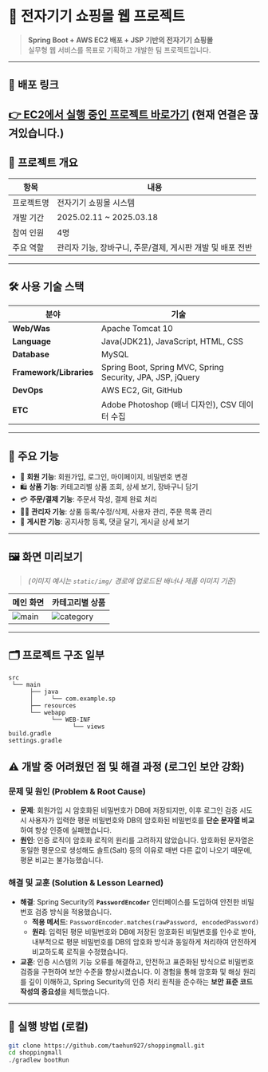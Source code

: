 # 🛒 전자기기 쇼핑몰 웹 프로젝트

> **Spring Boot + AWS EC2 배포 + JSP 기반의 전자기기 쇼핑몰**  
> 실무형 웹 서비스를 목표로 기획하고 개발한 팀 프로젝트입니다.

---

## 🔗 배포 링크

[👉 EC2에서 실행 중인 프로젝트 바로가기](http://54.253.237.37:8080/)
(현재 연결은 끊겨있습니다.)
---

## 📌 프로젝트 개요

| 항목 | 내용 |
|------|------|
| 프로젝트명 | 전자기기 쇼핑몰 시스템 |
| 개발 기간 | 2025.02.11 ~ 2025.03.18 |
| 참여 인원 | 4명 |
| 주요 역할 | 관리자 기능, 장바구니, 주문/결제, 게시판 개발 및 배포 전반 |

---

## 🛠 사용 기술 스택

| 분야 | 기술 |
|------|------|
| **Web/Was** | Apache Tomcat 10 |
| **Language** | Java(JDK21), JavaScript, HTML, CSS  |
| **Database** | MySQL |
| **Framework/Libraries** | Spring Boot, Spring MVC, Spring Security, JPA, JSP, jQuery |
| **DevOps** | AWS EC2, Git, GitHub |
| **ETC** | Adobe Photoshop (배너 디자인), CSV 데이터 수집 |

---

## 🧩 주요 기능

- 🔐 **회원 기능**: 회원가입, 로그인, 마이페이지, 비밀번호 변경
- 🛍️ **상품 기능**: 카테고리별 상품 조회, 상세 보기, 장바구니 담기
- 💳 **주문/결제 기능**: 주문서 작성, 결제 완료 처리
- 🧑‍💼 **관리자 기능**: 상품 등록/수정/삭제, 사용자 관리, 주문 목록 관리
- 📝 **게시판 기능**: 공지사항 등록, 댓글 달기, 게시글 상세 보기

---

## 🖼️ 화면 미리보기

> *(이미지 예시는 `static/img/` 경로에 업로드된 배너나 제품 이미지 기준)*

| 메인 화면 | 카테고리별 상품 |
|-----------|----------------|
| ![main](https://user-images.githubusercontent.com/your_image_1.jpg) | ![category](https://user-images.githubusercontent.com/your_image_2.jpg) |

---

## 🗂 프로젝트 구조 일부
```
src
 └── main
      ├── java
      │     └── com.example.sp
      ├── resources
      └── webapp
            └── WEB-INF
                  └── views
build.gradle
settings.gradle
```


## ⚠️ 개발 중 어려웠던 점 및 해결 과정 (로그인 보안 강화)

### 문제 및 원인 (Problem & Root Cause)
* **문제**: 회원가입 시 암호화된 비밀번호가 DB에 저장되지만, 이후 로그인 검증 시도 시 사용자가 입력한 평문 비밀번호와 DB의 암호화된 비밀번호를 **단순 문자열 비교**하여 항상 인증에 실패했습니다.
* **원인**: 인증 로직이 암호화 로직의 원리를 고려하지 않았습니다. 암호화된 문자열은 동일한 평문으로 생성해도 솔트(Salt) 등의 이유로 매번 다른 값이 나오기 때문에, 평문 비교는 불가능했습니다.

### 해결 및 교훈 (Solution & Lesson Learned)
* **해결**: Spring Security의 **`PasswordEncoder`** 인터페이스를 도입하여 안전한 비밀번호 검증 방식을 적용했습니다.
    * **적용 메서드**: `PasswordEncoder.matches(rawPassword, encodedPassword)`
    * **원리**: 입력된 평문 비밀번호와 DB에 저장된 암호화된 비밀번호를 인수로 받아, 내부적으로 평문 비밀번호를 DB의 암호화 방식과 동일하게 처리하여 안전하게 비교하도록 로직을 수정했습니다.
* **교훈**: 인증 시스템의 기능 오류를 해결하고, 안전하고 표준화된 방식으로 비밀번호 검증을 구현하여 보안 수준을 향상시켰습니다. 이 경험을 통해 암호화 및 해싱 원리를 깊이 이해하고, Spring Security의 인증 처리 원칙을 준수하는 **보안 표준 코드 작성의 중요성**을 체득했습니다.

---

## 📌 실행 방법 (로컬)

```bash
git clone https://github.com/taehun927/shoppingmall.git
cd shoppingmall
./gradlew bootRun
